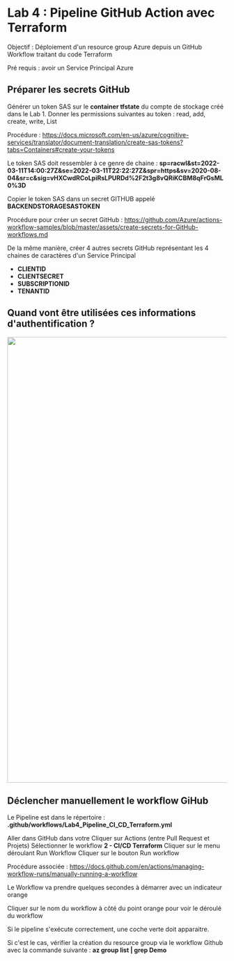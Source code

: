 # Lab 4 : Pipeline GitHub Action avec Terraform

Objectif : Déploiement d'un resource group Azure depuis un GitHub Workflow traitant du code Terraform

Pré requis : avoir un Service Principal Azure 

## Préparer les secrets  GitHub

Générer un token SAS sur le **container tfstate** du compte de stockage créé dans le Lab 1. Donner les permissions suivantes au token : read, add, create, write, List

Procédure : https://docs.microsoft.com/en-us/azure/cognitive-services/translator/document-translation/create-sas-tokens?tabs=Containers#create-your-tokens

Le token SAS doit ressembler à ce genre de chaine :  __sp=racwl&st=2022-03-11T14:00:27Z&se=2022-03-11T22:22:27Z&spr=https&sv=2020-08-04&sr=c&sig=vHXCwdRCoLpiRsLPURDd%2F2t3g8vQRiKCBM8qFrGsML0%3D__

Copier le token SAS dans un secret GITHUB appelé **BACKENDSTORAGESASTOKEN**

Procédure pour créer un secret GitHub : https://github.com/Azure/actions-workflow-samples/blob/master/assets/create-secrets-for-GitHub-workflows.md

De la même manière, créer 4 autres secrets GitHub représentant les 4 chaines de caractères d'un Service Principal
- **CLIENTID**
- **CLIENTSECRET**
- **SUBSCRIPTIONID**
- **TENANTID**

## Quand vont être utilisées ces informations d'authentification ?

<img width='1024' src='../images/terraformworkflow-et-authentification.jpg'/>

## Déclencher manuellement le workflow GiHub 

Le Pipeline est dans le répertoire : **.github/workflows/Lab4_Pipeline_CI_CD_Terraform.yml**

Aller dans GitHub dans votre
Cliquer sur Actions (entre Pull Request et Projets)
Sélectionner le workflow **2 - CI/CD Terraform**
Cliquer sur le menu déroulant Run Workflow
Cliquer sur le bouton Run workflow

Procédure associée : https://docs.github.com/en/actions/managing-workflow-runs/manually-running-a-workflow

Le Workflow va prendre quelques secondes à démarrer avec un indicateur orange

Cliquer sur le nom du workflow à côté du point orange pour voir le déroulé du workflow

Si le pipeline s'exécute correctement, une coche verte doit apparaitre.

Si c'est le cas, vérifier la création du resource group via le workflow Github avec la commande suivante : **az group list | grep Demo**
